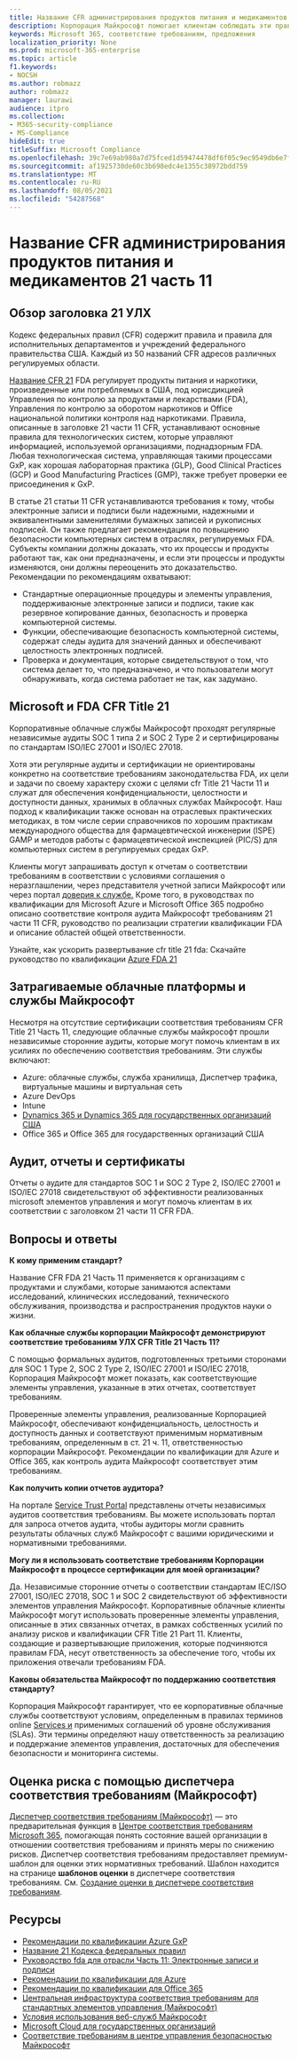 ```yaml
---
title: Название CFR администрирования продуктов питания и медикаментов 21 часть 11
description: Корпорация Майкрософт помогает клиентам соблюдать эти правила администрирования пищевых продуктов и медикаментов США.
keywords: Microsoft 365, соответствие требованиям, предложения
localization_priority: None
ms.prod: microsoft-365-enterprise
ms.topic: article
f1.keywords:
- NOCSH
ms.author: robmazz
author: robmazz
manager: laurawi
audience: itpro
ms.collection:
- M365-security-compliance
- MS-Compliance
hideEdit: true
titleSuffix: Microsoft Compliance
ms.openlocfilehash: 39c7e69ab980a7d75fced1d59474478df6f05c9ec9549db6e7fa72ba7f9278a8
ms.sourcegitcommit: af1925730de60c3b698edc4e1355c38972bdd759
ms.translationtype: MT
ms.contentlocale: ru-RU
ms.lasthandoff: 08/05/2021
ms.locfileid: "54287568"
---
```

# <a name="food-and-drug-administration-cfr-title-21-part-11"></a>Название CFR администрирования продуктов питания и медикаментов 21 часть 11

## <a name="fda-cfr-title-21-overview"></a>Обзор заголовка 21 УЛХ

Кодекс федеральных правил (CFR) содержит правила и правила для исполнительных департаментов и учреждений федерального правительства США. Каждый из 50 названий CFR адресов различных регулируемых области.

[Название CFR 21](https://aka.ms/FDA-CFR) FDA регулирует продукты питания и наркотики, произведенные или потребляемых в США, под юрисдикцией Управления по контролю за продуктами и лекарствами (FDA), Управления по контролю за оборотом наркотиков и Office национальной политики контроля над наркотиками. Правила, описанные в заголовке 21 части 11 CFR, устанавливают основные правила для технологических систем, которые управляют информацией, используемой организациями, поднадзорным FDA. Любая технологическая система, управляющая такими процессами GxP, как хорошая лабораторная практика (GLP), Good Clinical Practices (GCP) и Good Manufacturing Practices (GMP), также требует проверки ее присоединения к GxP.

В статье 21 статьи 11 CFR устанавливаются требования к тому, чтобы электронные записи и подписи были надежными, надежными и эквивалентными заменителями бумажных записей и рукописных подписей. Он также предлагает рекомендации по повышению безопасности компьютерных систем в отраслях, регулируемых FDA. Субъекты компании должны доказать, что их процессы и продукты работают так, как они предназначены, и если эти процессы и продукты изменяются, они должны переоценить это доказательство. Рекомендации по рекомендациям охватывают:

- Стандартные операционные процедуры и элементы управления, поддерживаюные электронные записи и подписи, такие как резервное копирование данных, безопасность и проверка компьютерной системы.
- Функции, обеспечивающие безопасность компьютерной системы, содержат следы аудита для значений данных и обеспечивают целостность электронных подписей.
- Проверка и документация, которые свидетельствуют о том, что система делает то, что предназначено, и что пользователи могут обнаруживать, когда система работает не так, как задумано.

## <a name="microsoft-and-fda-cfr-title-21"></a>Microsoft и FDA CFR Title 21

Корпоративные облачные службы Майкрософт проходят регулярные независимые аудиты SOC 1 типа 2 и SOC 2 Type 2 и сертифицированы по стандартам ISO/IEC 27001 и ISO/IEC 27018.

Хотя эти регулярные аудиты и сертификации не ориентированы конкретно на соответствие требованиям законодательства FDA, их цели и задачи по своему характеру схожи с целями cfr Title 21 Части 11 и служат для обеспечения конфиденциальности, целостности и доступности данных, хранимых в облачных службах Майкрософт. Наш подход к квалификации также основан на отраслевых практических методиках, в том числе серии справочников по хорошим практикам международного общества для фармацевтической инженерии (ISPE) GAMP и методов работы с фармацевтической инспекцией (PIC/S) для компьютерных систем в регулируемых средах GxP.

Клиенты могут запрашивать доступ к отчетам о соответствии требованиям в соответствии с условиями соглашения о неразглашлении, через представителя учетной записи Майкрософт или через портал [доверия к службе.](https://aka.ms/stphelp) Кроме того, в руководствах по квалификации для Microsoft Azure и Microsoft Office 365 подробно описано соответствие контроля аудита Майкрософт требованиям 21 части 11 CFR, руководство по реализации стратегии квалификации FDA и описание областей общей ответственности.

Узнайте, как ускорить развертывание cfr title 21 fda: Скачайте руководство по квалификации [Azure FDA 21](https://go.microsoft.com/fwlink/p/?linkid=2086604)

## <a name="microsoft-in-scope-cloud-platforms--services"></a>Затрагиваемые облачные платформы и службы Майкрософт

Несмотря на отсутствие сертификации соответствия требованиям CFR Title 21 Часть 11, следующие облачные службы майкрософт прошли независимые сторонние аудиты, которые могут помочь клиентам в их усилиях по обеспечению соответствия требованиям. Эти службы включают:

- Azure: облачные службы, служба хранилища, Диспетчер трафика, виртуальные машины и виртуальная сеть
- Azure DevOps
- Intune
- [Dynamics 365 и Dynamics 365 для государственных организаций США](https://aka.ms/d365-compliance-list)
- Office 365 и Office 365 для государственных организаций США

## <a name="audits-reports-and-certificates"></a>Аудит, отчеты и сертификаты

Отчеты о аудите для стандартов SOC 1 и SOC 2 Type 2, ISO/IEC 27001 и ISO/IEC 27018 свидетельствуют об эффективности реализованных microsoft элементов управления и могут помочь клиентам в их соответствии с заголовком 21 части 11 CFR FDA.

## <a name="frequently-asked-questions"></a>Вопросы и ответы

**К кому применим стандарт?**

Название CFR FDA 21 Часть 11 применяется к организациям с продуктами и службами, которые занимаются аспектами исследований, клинических исследований, технического обслуживания, производства и распространения продуктов науки о жизни.

**Как облачные службы корпорации Майкрософт демонстрируют соответствие требованиям УЛХ CFR Title 21 Часть 11?**

С помощью формальных аудитов, подготовленных третьими сторонами для SOC 1 Type 2, SOC 2 Type 2, ISO/IEC 27001 и ISO/IEC 27018, Корпорация Майкрософт может показать, как соответствующие элементы управления, указанные в этих отчетах, соответствует требованиям.

Проверенные элементы управления, реализованные Корпорацией Майкрософт, обеспечивают конфиденциальность, целостность и доступность данных и соответствуют применимым нормативным требованиям, определенным в ст. 21 ч. 11, ответственностью корпорации Майкрософт. Рекомендации по квалификации для Azure и Office 365, как контроль аудита Майкрософт соответствует этим требованиям.

**Как получить копии отчетов аудитора?**

На портале [Service Trust Portal](https://aka.ms/stphelp) представлены отчеты независимых аудитов соответствия требованиям. Вы можете использовать портал для запроса отчетов аудита, чтобы аудиторы могли сравнить результаты облачных служб Майкрософт с вашими юридическими и нормативными требованиями.

**Могу ли я использовать соответствие требованиям Корпорации Майкрософт в процессе сертификации для моей организации?**

Да. Независимые сторонние отчеты о соответствии стандартам IEC/ISO 27001, ISO/IEC 27018, SOC 1 и SOC 2 свидетельствуют об эффективности элементов управления Майкрософт. Корпоративные облачные клиенты Майкрософт могут использовать проверенные элементы управления, описанные в этих связанных отчетах, в рамках собственных усилий по анализу рисков и квалификации CFR Title 21 Part 11. Клиенты, создающие и развертывающие приложения, которые подчиняются правилам FDA, несут ответственность за обеспечение того, чтобы их приложения отвечали требованиям FDA.

**Каковы обязательства Майкрософт по поддержанию соответствия стандарту?**

Корпорация Майкрософт гарантирует, что ее корпоративные облачные службы соответствуют условиям, определенным в правилах терминов online [Services и](https://www.microsoftvolumelicensing.com/DocumentSearch.aspx?Mode=3&DocumentTypeId=31) применимых соглашений об уровне обслуживания (SLAs). Эти термины определяют нашу ответственность за реализацию и поддержание элементов управления, достаточных для обеспечения безопасности и мониторинга системы.

## <a name="use-microsoft-compliance-manager-to-assess-your-risk"></a>Оценка риска с помощью диспетчера соответствия требованиям (Майкрософт)

[Диспетчер соответствия требованиям (Майкрософт)](/microsoft-365/compliance/compliance-manager) — это предварительная функция в [Центре соответствия требованиям Microsoft 365](/microsoft-365/compliance/microsoft-365-compliance-center), помогающая понять состояние вашей организации в отношении соответствия требованиям и принять меры по снижению рисков. Диспетчер соответствия требованиям предоставляет премиум-шаблон для оценки этих нормативных требований. Шаблон находится на странице **шаблонов оценки** в диспетчере соответствия требованиям. См. [Создание оценки в диспетчере соответствия требованиям](/microsoft-365/compliance/compliance-manager-assessments).

## <a name="resources"></a>Ресурсы

- [Рекомендации по квалификации Azure GxP](https://aka.ms/gxpcompliance)
- [Название 21 Кодекса федеральных правил](https://aka.ms/FDA-CFR)
- [Руководство fda для отрасли Часть 11: Электронные записи и подписи](https://www.fda.gov/RegulatoryInformation/Guidances/ucm125067.htm)
- [Рекомендации по квалификации для Azure](https://aka.ms/azurefda21cfrpart11qualguide)
- [Рекомендации по квалификации для Office 365](https://aka.ms/o365-qualification-guideline)
- [Центральная инфраструктура соответствия требованиям для стандартных элементов управления (Майкрософт)](https://www.microsoft.com/trust-center/compliance/compliance-overview)
- [Условия использования веб-служб Майкрософт](https://aka.ms/Online-Services-Terms)
- [Microsoft Cloud для государственных организаций](https://aka.ms/govt-cloud)
- [Соответствие требованиям в центре управления безопасностью Майкрософт](https://www.microsoft.com/trust-center/compliance/compliance-overview)
